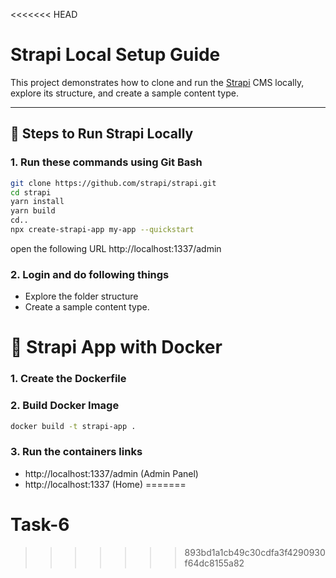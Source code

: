 <<<<<<< HEAD


# Strapi Local Setup Guide

This project demonstrates how to clone and run the [Strapi](https://github.com/strapi/strapi) CMS locally, explore its structure, and create a sample content type.

---

## 🚀 Steps to Run Strapi Locally

### 1. Run these commands using Git Bash

```bash
git clone https://github.com/strapi/strapi.git
cd strapi
yarn install
yarn build
cd..    
npx create-strapi-app my-app --quickstart
```

open the following URL http://localhost:1337/admin

### 2. Login and do following things
- Explore the folder structure 
- Create a sample content type.

# 🚀 Strapi App with Docker

### 1. Create the Dockerfile  

### 2. Build Docker Image

```bash
docker build -t strapi-app .
```
### 3. Run the containers links

- http://localhost:1337/admin (Admin Panel)
- http://localhost:1337 (Home)
=======
# Task-6
>>>>>>> 893bd1a1cb49c30cdfa3f4290930f64dc8155a82
